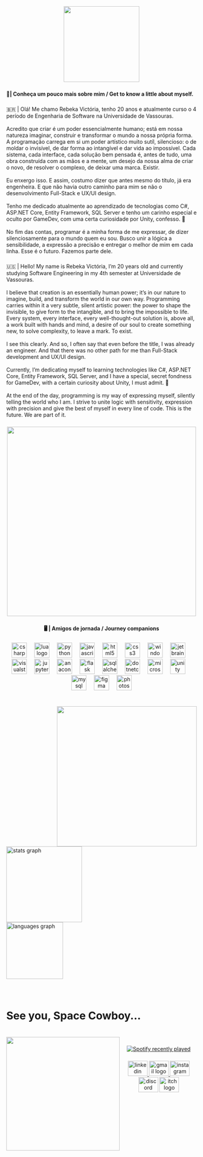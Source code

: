 <div align="center">
  <img height="200" src="https://i.imgur.com/RWvXUgR.png"  />
</div>

###

<h4 align="left">🌿| Conheça um pouco mais sobre mim / Get to know a little about myself.</h4>

###

<p align="left">🇧🇷  |  Olá! Me chamo Rebeka Victória, tenho 20 anos e atualmente curso o 4 período de Engenharia de Software na Universidade de Vassouras.<br><br>Acredito que criar é um poder  essencialmente humano; está em nossa natureza imaginar, construir e transformar o mundo a nossa própria forma. A programação carrega em si um poder artístico muito sutíl, silencioso: o de moldar o invisível, de dar forma ao intangível e dar vida ao impossível. Cada sistema, cada interface, cada solução bem pensada é, antes de tudo, uma obra construída com as mãos e a mente, um desejo da nossa alma de criar o novo, de resolver o complexo, de deixar uma marca. Existir.<br><br>Eu enxergo isso. E assim, costumo dizer que antes mesmo do título, já era engenheira. E que não havia outro caminho para mim se não o desenvolvimento Full-Stack e UX/UI design.<br><br>Tenho me dedicado atualmente ao aprendizado de tecnologias como C#, ASP.NET Core, Entity Framework, SQL Server e tenho um carinho especial e oculto por GameDev, com uma certa curiosidade por Unity, confesso. 👀<br><br>No fim das contas, programar é a minha forma de me expressar, de dizer silenciosamente para o mundo quem eu sou. Busco unir a lógica a sensibilidade, a expressão a precisão e entregar o melhor de mim em cada linha. Esse é o futuro. Fazemos parte dele.</p>

###

<p align="left">🇺🇸 | Hello! My name is Rebeka Victória, I’m 20 years old and currently studying Software Engineering in my 4th semester at Universidade de Vassouras.<br><br>I believe that creation is an essentially human power; it’s in our nature to imagine, build, and transform the world in our own way. Programming carries within it a very subtle, silent artistic power: the power to shape the invisible, to give form to the intangible, and to bring the impossible to life. Every system, every interface, every well-thought-out solution is, above all, a work built with hands and mind, a desire of our soul to create something new, to solve complexity, to leave a mark. To exist.<br><br>I see this clearly. And so, I often say that even before the title, I was already an engineer. And that there was no other path for me than Full-Stack development and UX/UI design.<br><br>Currently, I’m dedicating myself to learning technologies like C#, ASP.NET Core, Entity Framework, SQL Server, and I have a special, secret fondness for GameDev, with a certain curiosity about Unity, I must admit. 👀<br><br>At the end of the day, programming is my way of expressing myself, silently telling the world who I am. I strive to unite logic with sensitivity, expression with precision and give the best of myself in every line of code. This is the future. We are part of it.</p>

###

<div align="center">
  <img height="500" src="https://i.imgur.com/SGooFoE.png"  />
</div>

###

<h4 align="center">🖥️ | Amigos de jornada / Journey companions</h4>

###

<div align="center">
  <img src="https://cdn.jsdelivr.net/gh/devicons/devicon/icons/csharp/csharp-original.svg" height="40" alt="csharp logo"  />
  <img width="12" />
  <img src="https://cdn.jsdelivr.net/gh/devicons/devicon/icons/lua/lua-original.svg" height="40" alt="lua logo"  />
  <img width="12" />
  <img src="https://cdn.jsdelivr.net/gh/devicons/devicon/icons/python/python-original.svg" height="40" alt="python logo"  />
  <img width="12" />
  <img src="https://cdn.jsdelivr.net/gh/devicons/devicon/icons/javascript/javascript-original.svg" height="40" alt="javascript logo"  />
  <img width="12" />
  <img src="https://cdn.jsdelivr.net/gh/devicons/devicon/icons/html5/html5-original.svg" height="40" alt="html5 logo"  />
  <img width="12" />
  <img src="https://cdn.jsdelivr.net/gh/devicons/devicon/icons/css3/css3-original.svg" height="40" alt="css3 logo"  />
  <img width="12" />
  <img src="https://cdn.jsdelivr.net/gh/devicons/devicon/icons/windows8/windows8-original.svg" height="40" alt="windows8 logo"  />
  <img width="12" />
  <img src="https://cdn.jsdelivr.net/gh/devicons/devicon/icons/jetbrains/jetbrains-original.svg" height="40" alt="jetbrains logo"  />
  <img width="12" />
  <img src="https://cdn.jsdelivr.net/gh/devicons/devicon/icons/visualstudio/visualstudio-plain.svg" height="40" alt="visualstudio logo"  />
  <img width="12" />
  <img src="https://cdn.jsdelivr.net/gh/devicons/devicon/icons/jupyter/jupyter-original.svg" height="40" alt="jupyter logo"  />
  <img width="12" />
  <img src="https://cdn.jsdelivr.net/gh/devicons/devicon/icons/anaconda/anaconda-original.svg" height="40" alt="anaconda logo"  />
  <img width="12" />
  <img src="https://cdn.jsdelivr.net/gh/devicons/devicon/icons/flask/flask-original.svg" height="40" alt="flask logo"  />
  <img width="12" />
  <img src="https://cdn.jsdelivr.net/gh/devicons/devicon/icons/sqlalchemy/sqlalchemy-original.svg" height="40" alt="sqlalchemy logo"  />
  <img width="12" />
  <img src="https://cdn.jsdelivr.net/gh/devicons/devicon/icons/dotnetcore/dotnetcore-original.svg" height="40" alt="dotnetcore logo"  />
  <img width="12" />
  <img src="https://cdn.jsdelivr.net/gh/devicons/devicon/icons/microsoftsqlserver/microsoftsqlserver-plain.svg" height="40" alt="microsoftsqlserver logo"  />
  <img width="12" />
  <img src="https://cdn.jsdelivr.net/gh/devicons/devicon/icons/unity/unity-original.svg" height="40" alt="unity logo"  />
  <img width="12" />
  <img src="https://cdn.jsdelivr.net/gh/devicons/devicon/icons/mysql/mysql-original.svg" height="40" alt="mysql logo"  />
  <img width="12" />
  <img src="https://cdn.jsdelivr.net/gh/devicons/devicon/icons/figma/figma-original.svg" height="40" alt="figma logo"  />
  <img width="12" />
  <img src="https://cdn.jsdelivr.net/gh/devicons/devicon/icons/photoshop/photoshop-plain.svg" height="40" alt="photoshop logo"  />
</div>

###

<br clear="both">

<img align="right" height="370" src="https://media4.giphy.com/media/v1.Y2lkPTc5MGI3NjExcTJnOWs0YzE3emNydG9qbmtuYnhkMHE0bWlwcDJtNjExZW8yMDlxeiZlcD12MV9pbnRlcm5hbF9naWZfYnlfaWQmY3Q9Zw/3osxYlSDn290VbV076/giphy.gif"  />

###

<div align="left">
  <img src="https://github-readme-stats.vercel.app/api?username=Tesfild&hide_title=true&hide_rank=false&show_icons=false&include_all_commits=true&count_private=true&disable_animations=false&theme=kacho_ga&locale=en&hide_border=true&order=1" height="200" alt="stats graph" /> <br>
  <img src="https://github-readme-stats.vercel.app/api/top-langs?username=Tesfild&locale=en&hide_title=true&layout=compact&card_width=320&langs_count=5&theme=moltack&hide_border=true&order=2" height="150" alt="languages graph"  />
</div>

###

<br clear="both">

<h1 align="left">See you, Space Cowboy...</h1>

###

<br clear="both">

<img align="left" height="300" src="https://media3.giphy.com/media/v1.Y2lkPTc5MGI3NjExcmkzZGhkZjA5a3g3bndmdjFta2wzaGlwdmNsbmh6ZTFiejY1aXg5ZiZlcD12MV9pbnRlcm5hbF9naWZfYnlfaWQmY3Q9Zw/4MxLhxhOqCqYw/giphy.gif"  />

###

<div align="center">
  <a href="https://open.spotify.com/user/gdyzuj443dkoxdlckdfnjkkm2">
    <img src="https://spotify-recently-played-readme.vercel.app/api?user=gdyzuj443dkoxdlckdfnjkkm2&count=3&unique=true" alt="Spotify recently played"  />
  </a>
</div>

###

<div align="center">
  <a href="https://www.linkedin.com/in/rkvictoria/" target="_blank">
    <img src="https://raw.githubusercontent.com/maurodesouza/profile-readme-generator/master/src/assets/icons/social/linkedin/default.svg" width="52" height="40" alt="linkedin logo"  />
  </a>
  <a href="rebekavictoriabs@gmail.com" target="_blank">
    <img src="https://raw.githubusercontent.com/maurodesouza/profile-readme-generator/master/src/assets/icons/social/gmail/default.svg" width="52" height="40" alt="gmail logo"  />
  </a>
  <img src="https://raw.githubusercontent.com/maurodesouza/profile-readme-generator/master/src/assets/icons/social/instagram/default.svg" width="52" height="40" alt="instagram logo"  />
  <img src="https://raw.githubusercontent.com/maurodesouza/profile-readme-generator/master/src/assets/icons/social/discord/default.svg" width="52" height="40" alt="discord logo"  />
  <img src="https://raw.githubusercontent.com/maurodesouza/profile-readme-generator/master/src/assets/icons/social/itch/default.svg" width="52" height="40" alt="itch logo"  />
</div>

###
